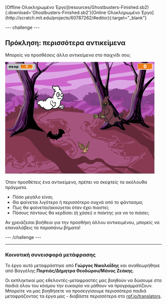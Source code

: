 <div class="p-hero-buttons">
  [Offline Ολοκληρωμένο Έργο](resources/Ghostbusters-Finished.sb2){:download='Ghostbusters-Finished.sb2'}[Online Ολοκληρωμένο Έργο] (http://scratch.mit.edu/projects/60787262/#editor){:target="_blank"}
</div>

--- challenge ---

## Πρόκληση: περισσότερα αντικείμενα

Μπορείς να προσθέσεις άλλα αντικείμενα στο παιχνίδι σου;

![screenshot](images/ghost-final.png)

Όταν προσθέτεις ένα αντικείμενο, πρέπει να σκεφτείς τα ακόλουθα πράγματα.

+ Πόσο μεγάλο είναι;
+ Θα φαίνεται λιγότερο ή περισσότερο συχνά από το φάντασμα;
+ Πως θα φαίνεται/ακούγεται όταν έχει πιαστεί;
+ Πόσους πόντους θα κερδίσει (ή χάσει) ο παίκτης για να το πιάσει;

Αν χρειάζεσαι βοήθεια για την προσθήκη άλλου αντικειμένου, μπορείς να επαναλάβεις τα παραπάνω βήματα!

--- /challenge ---
***
### Κοινοτική συνεισφορά μετάφρασης 

Το έργο αυτό μεταφράστηκε από **Γιώργος Νικολαΐδης** και αναθεωρήθηκε από Βαγγέλης **Πορτιάς/Δήμητρα Θεοδώρου/Μάνος Ζεάκης**. 

Οι εκπληκτικοί μας εθελοντές-μεταφραστές μας βοηθούν να δώσουμε στα παιδιά όλου του κόσμου την ευκαιρία να μάθουν να προγραμματίζουν. Μπορείτε να μας βοηθήσετε να προσεγγίσουμε περισσότερα παιδιά μεταφράζοντας τα έργα μας - διαβάστε περισσότερα στο [rpf.io/translators](https://rpf.io/translators).